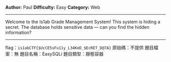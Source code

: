 **Author:** Paul
**Difficulty:** Easy
**Category:** Web
 
---
 
Welcome to the Is1ab Grade Management System! This system is hiding a secret. The database holds sensitive data — can you find the hidden information?

---
flag：`is1abCTF{$UcCE5sFu11y_L34KeD_$EcRET_D@7A}`
原始碼：不提供
題目檔案：無
題目名稱：EasySQLi
題目類型：靜態容器